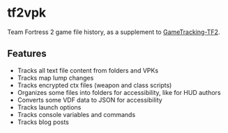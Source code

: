 # tf2vpk

Team Fortress 2 game file history, as a supplement to [GameTracking-TF2](https://github.com/SteamDatabase/GameTracking-TF2).

## Features

* Tracks all text file content from folders and VPKs
* Tracks map lump changes
* Tracks encrypted ctx files (weapon and class scripts)
* Organizes some files into folders for accessibility, like for HUD authors
* Converts some VDF data to JSON for accessibility
* Tracks launch options
* Tracks console variables and commands
* Tracks blog posts
